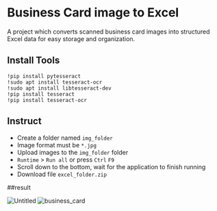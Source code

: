 # Business Card image to Excel
A project which converts scanned business card images into structured Excel data for easy storage and organization.

## Install Tools
`!pip install pytesseract`<br />
`!sudo apt install tesseract-ocr`<br />
`!sudo apt install libtesseract-dev`<br />
`!pip install tesseract`<br />
`!pip install tesseract-ocr`<br />


## Instruct

* Create a folder named `img_folder`
* Image format must be `*.jpg`
* Upload images to the `img_folder` folder
* `Runtime` > `Run all` or press `Ctrl` `F9`
* Scroll down to the bottom, wait for the application to finish running
* Download file `excel_folder.zip`<br />


##result

![Untitled](https://github.com/emokimet/BusinessCard-Image-to-Excel/assets/169335141/e5c15f2f-1f46-4838-9ae9-e673fe439af6)
![business_card](https://github.com/emokimet/BusinessCard-Image-to-Excel/assets/169335141/512af71d-fe7b-4f5e-9ec7-af2ae8569fbd)
